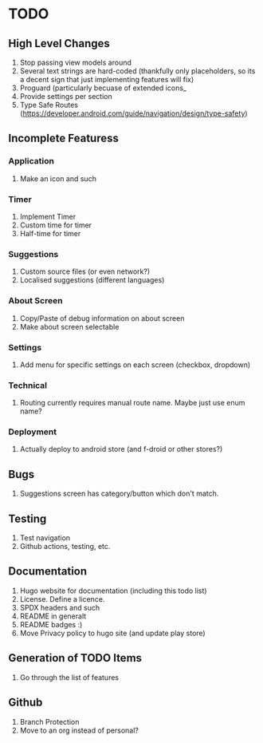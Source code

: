 # TODO

## High Level Changes

1. Stop passing view models around
1. Several text strings are hard-coded (thankfully only placeholders, so its a decent sign that just implementing features will fix)
1. Proguard (particularly becuase of extended icons_
1. Provide settings per section
1. Type Safe Routes (https://developer.android.com/guide/navigation/design/type-safety)

## Incomplete Featuress

### Application

1. Make an icon and such

### Timer

1. Implement Timer
1. Custom time for timer
1. Half-time for timer

### Suggestions

1. Custom source files (or even network?)
1. Localised suggestions (different languages)

### About Screen

1. Copy/Paste of debug information on about screen
1. Make about screen selectable

### Settings

1. Add menu for specific settings on each screen (checkbox, dropdown)

### Technical

1. Routing currently requires manual route name. Maybe just use enum name?

### Deployment

1. Actually deploy to android store (and f-droid or other stores?)

## Bugs

1. Suggestions screen has category/button which don't match.

## Testing

1. Test navigation
1. Github actions, testing, etc.

## Documentation

1. Hugo website for documentation (including this todo list)
1. License. Define a licence.
1. SPDX headers and such
1. README in generalt
1. README badges :)
1. Move Privacy policy to hugo site (and update play store)

## Generation of TODO Items

1. Go through the list of features

## Github

1. Branch Protection
1. Move to an org instead of personal?
